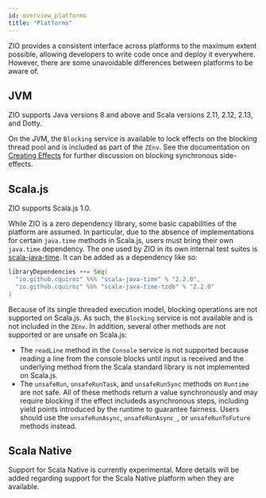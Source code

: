 ```yaml
---
id: overview_platforms
title: "Platforms"
---
```


ZIO provides a consistent interface across platforms to the maximum extent possible, allowing developers to write code once and deploy it everywhere. However, there are some unavoidable differences between platforms to be aware of.

## JVM

ZIO supports Java versions 8 and above and Scala versions 2.11, 2.12, 2.13, and Dotty.

On the JVM, the `Blocking` service is available to lock effects on the blocking thread pool and is included as part of the `ZEnv`. See the documentation on [Creating Effects](../overview/creating_effects.md) for further discussion on blocking synchronous side-effects.

## Scala.js

ZIO supports Scala.js 1.0.

While ZIO is a zero dependency library, some basic capabilities of the platform are assumed. In particular, due to the absence of implementations for certain `java.time` methods in Scala.js, users must bring their own `java.time` dependency. The one used by ZIO in its own internal test suites is [scala-java-time](https://github.com/cquiroz/scala-java-time). It can be added as a dependency like so:

```scala
libraryDependencies ++= Seq(
  "io.github.cquiroz" %%% "scala-java-time" % "2.2.0",
  "io.github.cquiroz" %%% "scala-java-time-tzdb" % "2.2.0"
)
```

Because of its single threaded execution model, blocking operations are not supported on Scala.js. As such, the `Blocking` service is not available and is not included in the `ZEnv`. In addition, several other methods are not supported or are unsafe on Scala.js:

* The `readLine` method in the `Console` service is not supported because reading a line from the console blocks until input is received and the underlying method from the Scala standard library is not implemented on Scala.js.
* The `unsafeRun`, `unsafeRunTask`, and `unsafeRunSync` methods on `Runtime` are not safe. All of these methods return a value synchronously and may require blocking if the effect includeds asynchronous steps, including yield points introduced by the runtime to guarantee fairness. Users should use the `unsafeRunAsync`, `unsafeRunAsync_`, or `unsafeRunToFuture` methods instead.

## Scala Native

Support for Scala Native is currently experimental. More details will be added regarding support for the Scala Native platform when they are available.
